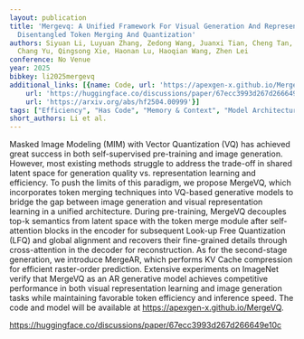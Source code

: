 ```yaml
---
layout: publication
title: 'Mergevq: A Unified Framework For Visual Generation And Representation With
  Disentangled Token Merging And Quantization'
authors: Siyuan Li, Luyuan Zhang, Zedong Wang, Juanxi Tian, Cheng Tan, Zicheng Liu,
  Chang Yu, Qingsong Xie, Haonan Lu, Haoqian Wang, Zhen Lei
conference: No Venue
year: 2025
bibkey: li2025mergevq
additional_links: [{name: Code, url: 'https://apexgen-x.github.io/MergeVQ'}, {name: Code,
    url: 'https://huggingface.co/discussions/paper/67ecc3993d267d266649e10c'}, {name: Paper,
    url: 'https://arxiv.org/abs/hf2504.00999'}]
tags: ["Efficiency", "Has Code", "Memory & Context", "Model Architecture", "Tools", "Training Techniques"]
short_authors: Li et al.
---
```

Masked Image Modeling (MIM) with Vector Quantization (VQ) has achieved great success in both self-supervised pre-training and image generation. However, most existing methods struggle to address the trade-off in shared latent space for generation quality vs. representation learning and efficiency. To push the limits of this paradigm, we propose MergeVQ, which incorporates token merging techniques into VQ-based generative models to bridge the gap between image generation and visual representation learning in a unified architecture. During pre-training, MergeVQ decouples top-k semantics from latent space with the token merge module after self-attention blocks in the encoder for subsequent Look-up Free Quantization (LFQ) and global alignment and recovers their fine-grained details through cross-attention in the decoder for reconstruction. As for the second-stage generation, we introduce MergeAR, which performs KV Cache compression for efficient raster-order prediction. Extensive experiments on ImageNet verify that MergeVQ as an AR generative model achieves competitive performance in both visual representation learning and image generation tasks while maintaining favorable token efficiency and inference speed. The code and model will be available at https://apexgen-x.github.io/MergeVQ.

https://huggingface.co/discussions/paper/67ecc3993d267d266649e10c